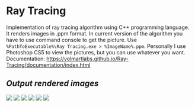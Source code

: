 # Ray Tracing
Implementation of ray tracing algorithm using C++ programming language. It renders images in .ppm format.
In current version of the algorithm you have to use command console to get the picture.
Use ``%PathToExecutable%\Ray Tracing.exe > %ImageName%.ppm``. Personally I use Photoshop CS5 to view the pictures, but you can use whatever you want.
Documentation: https://volmartlabs.github.io/Ray-Tracing/documentation/index.html
## _Output rendered images_
![](../main/demos/Final.png)
![](../main/demos/Balls_high_res.png)
![](../main/demos/CornellBox.png)
![](../main/demos/CornellSmoke.png)
![](../main/demos/LightSphere.png)
![](../main/demos/Earth.png)